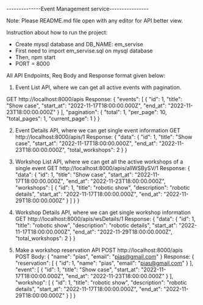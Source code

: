 --------------Event Management service----------------

Note: Please README.md file open with any editor for API better view.

Instruction about how to run the project:
* Create mysql database and DB_NAME: em_servise
* First need to import em_servise.sql on mysql database
* Then, npm start
* PORT = 8000

All API Endpoints, Req Body and Response format given below:

1. Event List API, where we can get all active events with pagination.

GET  http://localhost:8000/apis
Response:
{
  "events": [
    {
      "id": 1,
      "title": "Show case",
      "start_at": "2022-11-17T18:00:00.000Z",
      "end_at": "2022-11-23T18:00:00.000Z"
    }
  ],
  "pagination": {
    "total": 1,
    "per_page": 10,
    "total_pages": 1,
    "current_page": 1
  }
}

2. Event Details API, where we can get single event information
GET http://localhost:8000/apis/1
Response:
{
  "data": {
    "id": 1,
    "title": "Show case",
    "start_at": "2022-11-17T18:00:00.000Z",
    "end_at": "2022-11-23T18:00:00.000Z",
    "total_workshops": 2
  }
}

3. Workshop List API, where we can get all the active workshops of a single
event
GET http://localhost:8000/apis/allWSBySV/1
Response:
{
  "data": {
    "id": 1,
    "title": "Show case",
    "start_at": "2022-11-17T18:00:00.000Z",
    "end_at": "2022-11-23T18:00:00.000Z",
    "workshops": [
      {
        "id": 1,
        "title": "robotic show",
        "description": "robotic details",
        "start_at": "2022-11-17T18:00:00.000Z",
        "end_at": "2022-11-29T18:00:00.000Z"
      }
    ]
  }
}

4. Workshop Details API, where we can get single workshop information
GET http://localhost:8000/apis/wsDetails/1
Response:
{
  "data": {
    "id": 1,
    "title": "robotic show",
    "description": "robotic details",
    "start_at": "2022-11-17T18:00:00.000Z",
    "end_at": "2022-11-29T18:00:00.000Z",
    "total_workshops": 2
  }
}

5. Make a workshop reservation API
POST http://localhost:8000/apis
POST Body:
{
    "name": "pias",
    "email": "pias@gmail.com"
}
Response:
{
    "reservation": [
        {
            "id": 1,
            "name": "pias",
            "email": "pias@gmail.com"
        }
    ],
    "event": [
        {
            "id": 1,
            "title": "Show case",
            "start_at": "2022-11-17T18:00:00.000Z",
            "end_at": "2022-11-23T18:00:00.000Z"
        }
    ],
    "workshop": [
        {
            "id": 1,
            "title": "robotic show",
            "description": "robotic details",
            "start_at": "2022-11-17T18:00:00.000Z",
            "end_at": "2022-11-29T18:00:00.000Z"
        }
    ]
}


